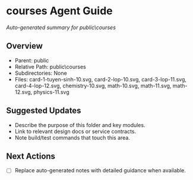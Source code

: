 ﻿# courses Agent Guide
*Auto-generated summary for public\courses*

## Overview
- Parent: public
- Relative Path: public\courses
- Subdirectories: None
- Files: card-1-tuyen-sinh-10.svg, card-2-lop-10.svg, card-3-lop-11.svg, card-4-lop-12.svg, chemistry-10.svg, math-10.svg, math-11.svg, math-12.svg, physics-11.svg

## Suggested Updates
- Describe the purpose of this folder and key modules.
- Link to relevant design docs or service contracts.
- Note build/test commands that touch this area.

## Next Actions
- [ ] Replace auto-generated notes with detailed guidance when available.
